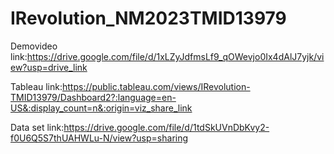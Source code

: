 # IRevolution_NM2023TMID13979

Demovideo link:https://drive.google.com/file/d/1xLZyJdfmsLf9_qOWevjo0Ix4dAlJ7yjk/view?usp=drive_link

Tableau link:https://public.tableau.com/views/IRevolution-TMID13979/Dashboard2?:language=en-US&:display_count=n&:origin=viz_share_link

Data set link:https://drive.google.com/file/d/1tdSkUVnDbKvy2-f0U6Q5S7thUAHWLu-N/view?usp=sharing